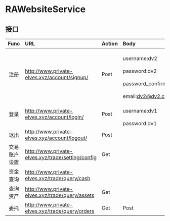 # RAWebsiteService


## 接口
| Func| URL| Action| Body | 
|:-------:| :----------------------------------------|:--------|:----------|
| 注册 | http://www.private-elves.xyz/account/signup/| Post | <br/>username:dv2</br> <br/>password:dv2</br> <br/>password_confirm:dv2</br> <br/>email:dv2@dv2.com</br> |
| 登录 | http://www.private-elves.xyz/account/login/	 | Post|<br/>username:dv1</br> <br/>password:dv1</br> |
| 退出 | http://www.private-elves.xyz/account/logout/ | Post |  |
| 交易账户设置 | http://www.private-elves.xyz/trade/setting/config| Get |  |
| 资金查询 | http://www.private-elves.xyz/trade/query/cash |  |
| 查询资产 | http://www.private-elves.xyz/trade/query/assets | Get |  |
| 委托 | http://www.private-elves.xyz/trade/query/orders | Get | Post |
